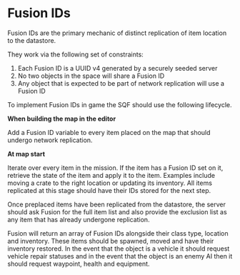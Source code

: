 # Fusion IDs

Fusion IDs are the primary mechanic of distinct replication of item location to the datastore.

They work via the following set of constraints:

1. Each Fusion ID is a UUID v4 generated by a securely seeded server
2. No two objects in the space will share a Fusion ID
3. Any object that is expected to be part of network replication will use a Fusion ID

To implement Fusion IDs in game the SQF should use the following lifecycle.

**When building the map in the editor**

Add a Fusion ID variable to every item placed on the map that should undergo network replication.

**At map start**

Iterate over every item in the mission. If the item has a Fusion ID set on it, retrieve the state of the item and apply it to the item. Examples include moving a crate to the right location or updating its inventory. All items replicated at this stage should have their IDs stored for the next step.

Once preplaced items have been replicated from the datastore, the server should ask Fusion for the full item list and also provide the exclusion list as any item that has already undergone replication.

Fusion will return an array of Fusion IDs alongside their class type, location and inventory. These items should be spawned, moved and have their inventory restored. In the event that the object is a vehicle it should request vehicle repair statuses and in the event that the object is an enemy AI then it should request waypoint, health and equipment.
